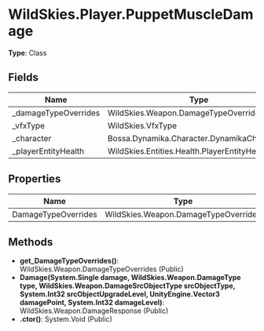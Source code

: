 ﻿# WildSkies.Player.PuppetMuscleDamage

**Type**: Class

## Fields

| Name | Type | Access |
|------|------|--------|
| _damageTypeOverrides | WildSkies.Weapon.DamageTypeOverrideSettings | Private |
| _vfxType | WildSkies.VfxType | Private |
| _character | Bossa.Dynamika.Character.DynamikaCharacter | Private |
| _playerEntityHealth | WildSkies.Entities.Health.PlayerEntityHealth | Private |

## Properties

| Name | Type | Access |
|------|------|--------|
| DamageTypeOverrides | WildSkies.Weapon.DamageTypeOverrides | Public |

## Methods

- **get_DamageTypeOverrides()**: WildSkies.Weapon.DamageTypeOverrides (Public)
- **Damage(System.Single damage, WildSkies.Weapon.DamageType type, WildSkies.Weapon.DamageSrcObjectType srcObjectType, System.Int32 srcObjectUpgradeLevel, UnityEngine.Vector3 damagePoint, System.Int32 damageLevel)**: WildSkies.Weapon.DamageResponse (Public)
- **.ctor()**: System.Void (Public)

